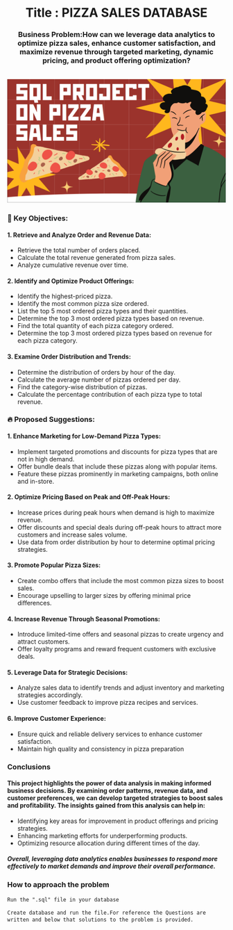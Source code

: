 <h1 align="center">Title : PIZZA SALES DATABASE</h1>

<div align= "center">
    <h3>Business Problem:How can we leverage data analytics to optimize pizza sales, enhance customer satisfaction, and maximize revenue through targeted marketing, dynamic pricing, and product offering optimization?</h3><br>
    <img src=https://github.com/Singhyash9009/Pizza-Sales/blob/main/Pizza%20Sales.png
>
</div>

### 📄 Key Objectives:

#### 1. **Retrieve and Analyze Order and Revenue Data**:

* Retrieve the total number of orders placed.
* Calculate the total revenue generated from pizza sales.
* Analyze cumulative revenue over time.
#### 2. **Identify and Optimize Product Offerings**:

* Identify the highest-priced pizza.
* Identify the most common pizza size ordered.
* List the top 5 most ordered pizza types and their quantities.
* Determine the top 3 most ordered pizza types based on revenue.
* Find the total quantity of each pizza category ordered.
* Determine the top 3 most ordered pizza types based on revenue for each pizza category.
#### 3. **Examine Order Distribution and Trends**:

* Determine the distribution of orders by hour of the day.
* Calculate the average number of pizzas ordered per day.
* Find the category-wise distribution of pizzas.
* Calculate the percentage contribution of each pizza type to total revenue.

### :fire: Proposed Suggestions:

#### 1. **Enhance Marketing for Low-Demand Pizza Types**:

* Implement targeted promotions and discounts for pizza types that are not in high demand.
* Offer bundle deals that include these pizzas along with popular items.
* Feature these pizzas prominently in marketing campaigns, both online and in-store.
#### 2. **Optimize Pricing Based on Peak and Off-Peak Hours**:

* Increase prices during peak hours when demand is high to maximize revenue.
* Offer discounts and special deals during off-peak hours to attract more customers and increase sales volume.
* Use data from order distribution by hour to determine optimal pricing strategies.
#### 3. **Promote Popular Pizza Sizes**:

* Create combo offers that include the most common pizza sizes to boost sales.
* Encourage upselling to larger sizes by offering minimal price differences.
#### 4. **Increase Revenue Through Seasonal Promotions**:

* Introduce limited-time offers and seasonal pizzas to create urgency and attract customers.
* Offer loyalty programs and reward frequent customers with exclusive deals.
#### 5. **Leverage Data for Strategic Decisions**:

* Analyze sales data to identify trends and adjust inventory and marketing strategies accordingly.
* Use customer feedback to improve pizza recipes and services.
#### 6. **Improve Customer Experience**:

* Ensure quick and reliable delivery services to enhance customer satisfaction.
* Maintain high quality and consistency in pizza preparation

### Conclusions
#### This project highlights the power of data analysis in making informed business decisions. By examining order patterns, revenue data, and customer preferences, we can develop targeted strategies to boost sales and profitability. The insights gained from this analysis can help in:

* Identifying key areas for improvement in product offerings and pricing strategies.
* Enhancing marketing efforts for underperforming products.
* Optimizing resource allocation during different times of the day.
##### Overall, leveraging data analytics enables businesses to respond more effectively to market demands and improve their overall performance.



### How to approach the problem
```
Run the ".sql" file in your database
```
```
Create database and run the file.For reference the Questions are written and below that solutions to the problem is provided.
```

